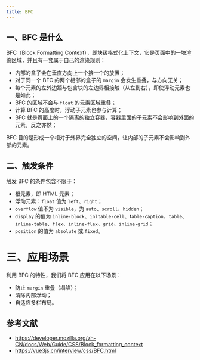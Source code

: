 ```yaml
---
title: BFC
---
```



## 一、BFC 是什么

BFC（Block Formatting Context），即块级格式化上下文，它是页面中的一块渲染区域，并且有一套属于自己的渲染规则：

- 内部的盒子会在垂直方向上一个接一个的放置；
- 对于同一个 BFC 的两个相邻的盒子的 `margin` 会发生重叠，与方向无关；
- 每个元素的左外边距与包含块的左边界相接触（从左到右），即使浮动元素也是如此；
- BFC 的区域不会与 `float` 的元素区域重叠；
- 计算 BFC 的高度时，浮动子元素也参与计算；
- BFC 就是页面上的一个隔离的独立容器，容器里面的子元素不会影响到外面的元素，反之亦然；

BFC 目的是形成一个相对于外界完全独立的空间，让内部的子元素不会影响到外部的元素。

## 二、触发条件

触发 BFC 的条件包含不限于：

- 根元素，即 HTML 元素；
- 浮动元素：`float` 值为 `left`、`right`；
- `overflow` 值不为 `visible`，为 `auto`、`scroll`、`hidden`；
- `display` 的值为 `inline-block`、`inltable-cell`、t`able-caption`、`table`、`inline-table`、`flex`、`inline-flex`、`grid`、`inline-grid`；
- `position` 的值为 `absolute` 或 `fixed`。

# 三、应用场景

利用 BFC 的特性，我们将 BFC 应用在以下场景：

- 防止 `margin` 重叠（塌陷）；
- 清除内部浮动；
- 自适应多栏布局。

## 参考文献

- https://developer.mozilla.org/zh-CN/docs/Web/Guide/CSS/Block_formatting_context
- https://vue3js.cn/interview/css/BFC.html
